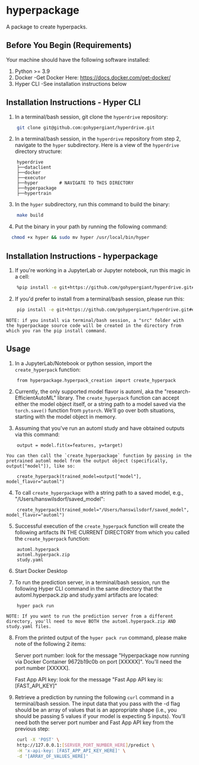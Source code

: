 # hyperpackage

A package to create hyperpacks.

## Before You Begin (Requirements)

Your machine should have the following software installed:

1. Python >= 3.9
2. Docker
   -Get Docker Here: https://docs.docker.com/get-docker/
3. Hyper CLI
   -See installation instructions below

## Installation Instructions - Hyper CLI

1. In a terminal/bash session, git clone the `hyperdrive` repository:

```bash
    git clone git@github.com:gohypergiant/hyperdrive.git
```

2. In a terminal/bash session, in the `hyperdrive` repository from step 2, navigate to the `hyper` subdirectory. Here is a view of the `hyperdrive` directory structure:

```
    hyperdrive
    ├──dataclient
    ├──docker
    ├──executor
    ├──hyper        # NAVIGATE TO THIS DIRECTORY
    ├──hyperpackage
    ├──hypertrain
```

3. In the `hyper` subdirectory, run this command to build the binary:

```bash
    make build
```

4. Put the binary in your path by running the following command:

```bash
  chmod +x hyper && sudo mv hyper /usr/local/bin/hyper
```

## Installation Instructions - hyperpackage

1. If you're working in a JupyterLab or Jupyter notebook, run this magic in a cell:
```bash
    %pip install -e git+https://github.com/gohypergiant/hyperdrive.git#egg=hyperpackage\&subdirectory=hyperpackage
```

2. If you'd prefer to install from a terminal/bash session, please run this:
```bash
    pip install -e git+https://github.com/gohypergiant/hyperdrive.git#egg=hyperpackage\&subdirectory=hyperpackage
```
    
    NOTE: if you install via terminal/bash session, a "src" folder with the hyperpackage source code will be created in the directory from which you ran the pip install command.

## Usage

1. In a JupyterLab/Notebook or python session, import the `create_hyperpack` function:

```
    from hyperpackage.hyperpack_creation import create_hyperpack
```

2. Currently, the only supported model flavor is automl, aka the "research-EfficientAutoML" library. The `create_hyperpack` function can accept either the model object itself, or a string path to a model saved via the `torch.save()` function from `pytorch`. We'll go over both situations, starting with the model object in memory.

3. Assuming that you've run an automl study and have obtained outputs via this command:

```
    output = model.fit(x=features, y=target)
```

    You can then call the `create_hyperpackage` function by passing in the pretrained automl model from the output object (specifically, output["model"]), like so:

```
    create_hyperpack(trained_model=output["model"], model_flavor="automl")
```
 
4. To call `create_hyperpackage` with a string path to a saved model, e.g., "/Users/hanswilsdorf/saved_model":

```
    create_hyperpack(trained_model="/Users/hanswilsdorf/saved_model", model_flavor="automl")
```

5. Successful execution of the `create_hyperpack` function will create the following artifacts IN THE CURRENT DIRECTORY from which you called the `create_hyperpack` function:

```
    automl.hyperpack
    automl.hyperpack.zip
    study.yaml
```

6. Start Docker Desktop

7. To run the prediction server, in a terminal/bash session, run the following Hyper CLI command in the same directory that the automl.hyperpack.zip and study.yaml artifacts are located:

``` bash
    hyper pack run
```

    NOTE: If you want to run the prediction server from a different directory, you'll need to move BOTH the automl.hyperpack.zip AND study.yaml files.

8. From the printed output of the `hyper pack run` command, please make note of the following 2 items:

    Server port number: look for the message "Hyperpackage now running via Docker Container 9672b19c0b on port [XXXXX]". You'll need the port number [XXXXX].

    Fast App API key: look for the message "Fast App API key is: [FAST_API_KEY]"

9. Retrieve a prediction by running the following `curl` command in a terminal/bash session. The input data that you pass with the -d flag should be an array of values that is an appropriate shape (i.e., you should be passing 5 values if your model is expecting 5 inputs). You'll need both the server port number and Fast App API key from the previous step:

``` bash
    curl -X 'POST' \
    http://127.0.0.1:[SERVER_PORT_NUMBER_HERE]/predict \
    -H 'x-api-key: [FAST_APP_API_KEY_HERE]' \
    -d '[ARRAY_OF_VALUES_HERE]'
```
